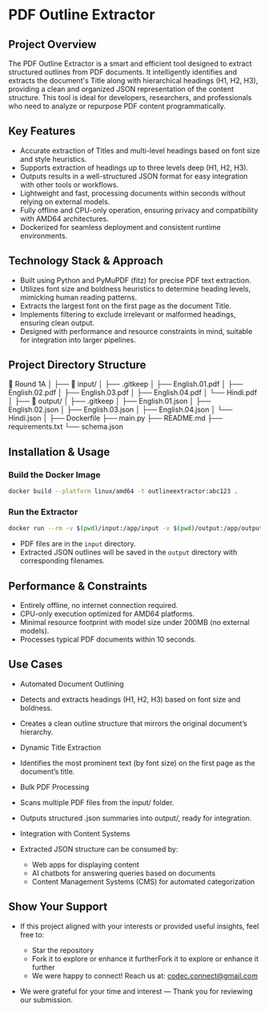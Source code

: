 # PDF Outline Extractor

##  Project Overview
The PDF Outline Extractor is a smart and efficient tool designed to extract structured outlines from PDF documents. It intelligently identifies and extracts the document's Title along with hierarchical headings (H1, H2, H3), providing a clean and organized JSON representation of the content structure. This tool is ideal for developers, researchers, and professionals who need to analyze or repurpose PDF content programmatically.

##  Key Features 
- Accurate extraction of Titles and multi-level headings based on font size and style heuristics.
- Supports extraction of headings up to three levels deep (H1, H2, H3).
- Outputs results in a well-structured JSON format for easy integration with other tools or workflows. 
- Lightweight and fast, processing documents within seconds without relying on external models.
- Fully offline and CPU-only operation, ensuring privacy and compatibility with AMD64 architectures.
- Dockerized for seamless deployment and consistent runtime environments.

##  Technology Stack & Approach
- Built using Python and PyMuPDF (fitz) for precise PDF text extraction.
- Utilizes font size and boldness heuristics to determine heading levels, mimicking human reading patterns.
- Extracts the largest font on the first page as the document Title.
- Implements filtering to exclude irrelevant or malformed headings, ensuring clean output.
- Designed with performance and resource constraints in mind, suitable for integration into larger pipelines.

##  Project Directory Structure 

📁 Round 1A 
│
├── 📁 input/
│   ├── .gitkeep
│   ├── English.01.pdf
│   ├── English.02.pdf
│   ├── English.03.pdf
│   ├── English.04.pdf
│   └── Hindi.pdf
│
├── 📁 output/
│   ├── .gitkeep
│   ├── English.01.json
│   ├── English.02.json
│   ├── English.03.json
│   ├── English.04.json
│   └── Hindi.json
│
├── Dockerfile
├── main.py
├── README.md
├── requirements.txt
└── schema.json 


##  Installation & Usage

### Build the Docker Image
```bash
docker build --platform linux/amd64 -t outlineextractor:abc123 .
```

### Run the Extractor
```bash
docker run --rm -v $(pwd)/input:/app/input -v $(pwd)/output:/app/output --network none outlineextractor:abc123
```

- PDF files are in the `input` directory. 
- Extracted JSON outlines will be saved in the `output` directory with corresponding filenames.

##  Performance & Constraints
- Entirely offline, no internet connection required.
- CPU-only execution optimized for AMD64 platforms.
- Minimal resource footprint with model size under 200MB (no external models).
- Processes typical PDF documents within 10 seconds.

##  Use Cases
 - Automated Document Outlining

- Detects and extracts headings (H1, H2, H3) based on font size and boldness.
- Creates a clean outline structure that mirrors the original document’s hierarchy.

 - Dynamic Title Extraction

- Identifies the most prominent text (by font size) on the first page as the document’s title.

 - Bulk PDF Processing

- Scans multiple PDF files from the input/ folder.
- Outputs structured .json summaries into output/, ready for integration.

 - Integration with Content Systems

- Extracted JSON structure can be consumed by:
    - Web apps for displaying content
    - AI chatbots for answering queries based on documents
    - Content Management Systems (CMS) for automated categorization  


##  Show Your Support
- If this project aligned with your interests or provided useful insights, feel free to:
     - Star the repository
     - Fork it to explore or enhance it furtherFork it to explore or enhance it further
     - We were happy to connect! Reach us at: codec.connect@gmail.com 

- We were grateful for your time and interest — Thank you for reviewing our submission.            